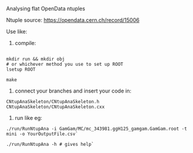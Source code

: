 Analysing flat OpenData ntuples 

Ntuple source: https://opendata.cern.ch/record/15006

Use like:

   1. compile:
```

mkdir run && mkdir obj
# or whichever method you use to set up ROOT
lsetup ROOT 

make

```


   1. connect your branches and insert your code in:
```
CNtupAnaSkeleton/CNtupAnaSkeleton.h
CNtupAnaSkeleton/CNtupAnaSkeleton.cxx
```

   1. run like eg:
```
./run/RunNtupAna -i GamGam/MC/mc_343981.ggH125_gamgam.GamGam.root -t mini -o YourOutputFile.csv`
```
```
./run/RunNtupAna -h # gives help`
```
